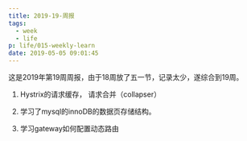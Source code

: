 ```yaml
---
title: 2019-19-周报
tags:
  - week
  - life
p: life/015-weekly-learn
date: 2019-05-05 09:01:45
---
```


这是2019年第19周周报，由于18周放了五一节，记录太少，遂综合到19周。

1. Hystrix的请求缓存， 请求合并（collapser）

2. 学习了mysql的innoDB的数据页存储结构。

3. 学习gateway如何配置动态路由



